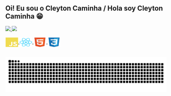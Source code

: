 ## Oi! Eu sou o Cleyton Caminha / Hola soy Cleyton Caminha 😁

 <div>
  <a href="https://github.com/cleytoncaminha">
  <img height="180em" src="https://github-readme-stats.vercel.app/api?username=cleytoncaminha&show_icons=true&theme=tokyonight&include_all_commits=true&count_private=true"/>
  <img height="180em" src="https://github-readme-stats.vercel.app/api/top-langs/?username=cadudias&layout=compact&langs_count=6&theme=tokyonight"/>
</div>
<div style="display: inline_block"><br>
  <img align="center" alt="Js" height="30" width="40" src="https://raw.githubusercontent.com/devicons/devicon/master/icons/javascript/javascript-plain.svg">
  <img align="center" alt="React" height="30" width="40" src="https://raw.githubusercontent.com/devicons/devicon/master/icons/react/react-original.svg">
  <img align="center" alt="HTML" height="30" width="40" src="https://raw.githubusercontent.com/devicons/devicon/master/icons/html5/html5-original.svg">
  <img align="center" alt="CSS" height="30" width="40" src="https://raw.githubusercontent.com/devicons/devicon/master/icons/css3/css3-original.svg">
  
</div>
 
 <br>
 
 
<div> 

 
  ![Snake animation](https://github.com/cleytoncaminha/cleytoncaminha/blob/output/github-contribution-grid-snake.svg)

</div>
